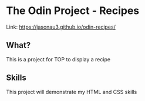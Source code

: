 # The Odin Project - Recipes

Link: https://jasonau3.github.io/odin-recipes/

## What?
This is a project for TOP to display a recipe

## Skills
This project will demonstrate my HTML and CSS skills